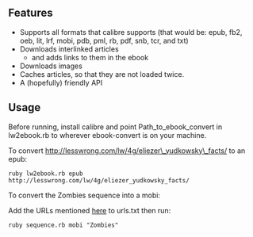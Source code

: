 ## Features ##

* Supports all formats that calibre supports (that would be: epub, fb2, oeb, lit, lrf, mobi, pdb, pml, rb, pdf, snb, tcr, and txt)
* Downloads interlinked articles
	* and adds links to them in the ebook
* Downloads images 
* Caches articles, so that they are not loaded twice.
* A (hopefully) friendly API

## Usage ##


Before running, install calibre and point Path\_to\_ebook\_convert in lw2ebook.rb to wherever ebook-convert is on your machine.

To convert http://lesswrong.com/lw/4g/eliezer\_yudkowsky\_facts/ to an epub:

	ruby lw2ebook.rb epub http://lesswrong.com/lw/4g/eliezer_yudkowsky_facts/

To convert the Zombies sequence into a mobi:

Add the URLs mentioned [here](http://wiki.lesswrong.com/wiki/Zombies_%28sequence%29) to urls.txt then run:
	
	ruby sequence.rb mobi "Zombies"